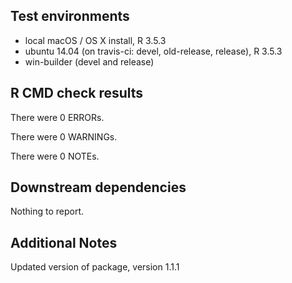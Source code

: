## Test environments
* local macOS / OS X install, R 3.5.3
* ubuntu 14.04 (on travis-ci: devel, old-release, release), R 3.5.3
* win-builder (devel and release)

## R CMD check results
There were 0 ERRORs.

There were 0 WARNINGs.

There were 0 NOTEs.

## Downstream dependencies
Nothing to report.

## Additional Notes
Updated version of package, version 1.1.1
